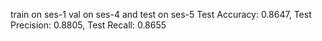 train on ses-1 val on ses-4 and test on ses-5
Test Accuracy: 0.8647, Test Precision: 0.8805, Test Recall: 0.8655
